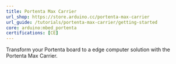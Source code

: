```yaml
---
title: Portenta Max Carrier
url_shop: https://store.arduino.cc/portenta-max-carrier
url_guide: /tutorials/portenta-max-carrier/getting-started
core: arduino:mbed_portenta
certifications: [CE]
---
```


Transform your Portenta board to a edge computer solution with the Portenta Max Carrier.
